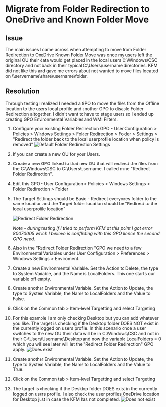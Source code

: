
# Migrate from Folder Redirection to OneDrive and Known Folder Move

## Issue
The main issues I came across when attempting to move from Folder Redirection to OneDrive Known Folder Move was once my users left the original OU their data would get placed in the local users C:\Windows\CSC directory and not back in their typical C:\Users\username directories.  KFM did not like this and gave me errors about not wanted to move files located on \\\servername\share\username\folder.  

## Resolution
Through testing I realized I needed a GPO to move the files from the Offline location to the users local profile and another GPO to disable Folder Redirection altogether. I didn't want to have to stage users so I ended up creating GPO Environmental Variables and WMI Filters.

1. Configure your existing Folder Redirection GPO - User Configuration > Policies > Windows Settings > Folder Redirection > Folder > Settings > "Redirect the folder back to the local userprofile location when policy is removed" 
   ![Default Folder Redirection Settings](https://github.com/jeffprandall/randoms/blob/master/microsoft/Default%20Folder%20Redirection%20Settings.png)

2. If you can create a new OU for your Users.

3. Create a new GPO linked to that new OU that will redirect the files from the C:\Windows\CSC to C:\Users\username.  I called mine "Redirect Folder Redirection".

4. Edit this GPO - User Configuration > Policies > Windows Settings > Folder Redirection > Folder

5. The Target Settings should be Basic - Redirect everyones folder to the same location and the Target folder location should be "Redirect to the local userprofile location"

   ![Redirect Folder Redirection](https://github.com/jeffprandall/randoms/blob/master/microsoft/Redirect%20Folder%20Redirection.png)

   *Note - during testing if I tried to perform KFM at this point I got error 80070005 which I believe is conflicting with this GPO hence the second GPO need.*
6.  Also in the "Redirect Folder Redirection "GPO we need to a few Environmental Variables under User Configuration > Preferences > Windows Settings > Enviroment.
7.  Create a new Environmental Variable.  Set the Action to Delete, the type to System Variable, and the Name is LocalFolders.  This one starts our variable off empty.
8.  Create another Environmental Variable.  Set the Action to Update, the type to System Variable, the Name to LocalFolders and the Value to False.  
9.  Click on the Common tab > Item-level Targetting and select Targeting
10.  For this example I am only checking Desktop but you can add whatever you like.  The target is checking if the Desktop folder DOES NOT exist in the currently logged on users profile.  In this scenario once a user switches to the new OU their data will be in C:\Windows\CSC and not in their C:\Users\Username\Desktop and now the variable LocalFolders = 0 which you will see later will let the "Redirect Folder Redirection" GPO apply.
![Does exist](https://github.com/jeffprandall/randoms/blob/master/microsoft/screenshots/ENV-Does%20Not%20Exist.png)
11.  Create another Environmental Variable.  Set the Action to Update, the type to System Variable, the Name to LocalFolders and the Value to True.  
12.  Click on the Common tab > Item-level Targetting and select Targeting
13.  The target is checking if the Desktop folder DOES exist in the currently logged on users profile.  I also check the user profiles OneDrive location for Desktop just in case the KFM has not completed.
![Does not exist](https://github.com/jeffprandall/randoms/blob/master/microsoft/screenshots/ENV-Does%20Exist.png)

